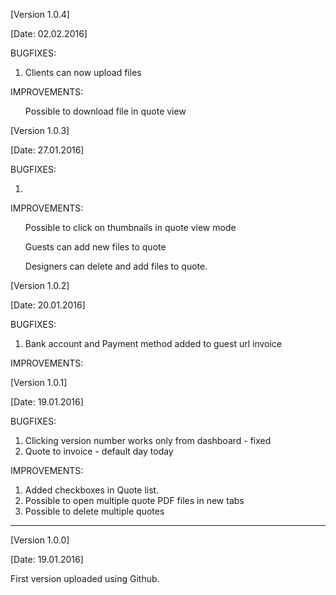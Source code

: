 <!---->

<p>[Version 1.0.4]</p>
<p>[Date: 02.02.2016]</p>
BUGFIXES:
<ol>
  <li>Clients can now upload files</li>

</ol>

IMPROVEMENTS:
<ol>
Possible to download file in quote view
</ol>


<!---->


<!---->

<p>[Version 1.0.3]</p>
<p>[Date: 27.01.2016]</p>
BUGFIXES:
<ol>
  <li></li>

</ol>

IMPROVEMENTS:
<ol>
Possible to click on thumbnails in quote view mode
</ol>
<ol>
Guests can add new files to quote
</ol>
<ol>
Designers can delete and add files to quote.
</ol>

<!---->


<!---->

<p>[Version 1.0.2]</p>
<p>[Date: 20.01.2016]</p>
BUGFIXES:
<ol>
  <li>Bank account and Payment method added to guest url invoice</li>

</ol>

IMPROVEMENTS:
<ol>
</ol>

<!---->

<p>[Version 1.0.1]</p>
<p>[Date: 19.01.2016]</p>
BUGFIXES:
<ol>
  <li>Clicking version number works only from dashboard - fixed</li>
  <li>Quote to invoice - default day today</li>
</ol>

IMPROVEMENTS:
<ol>
  <li>Added checkboxes in Quote list. </li>
  <li>Possible to open multiple quote PDF files in new tabs </li>
  <li>Possible to delete multiple quotes </li>
</ol>

**********************************************************************************
<p>[Version 1.0.0]</p>
<p>[Date: 19.01.2016]</p>
<p>First version uploaded using Github.</p>
